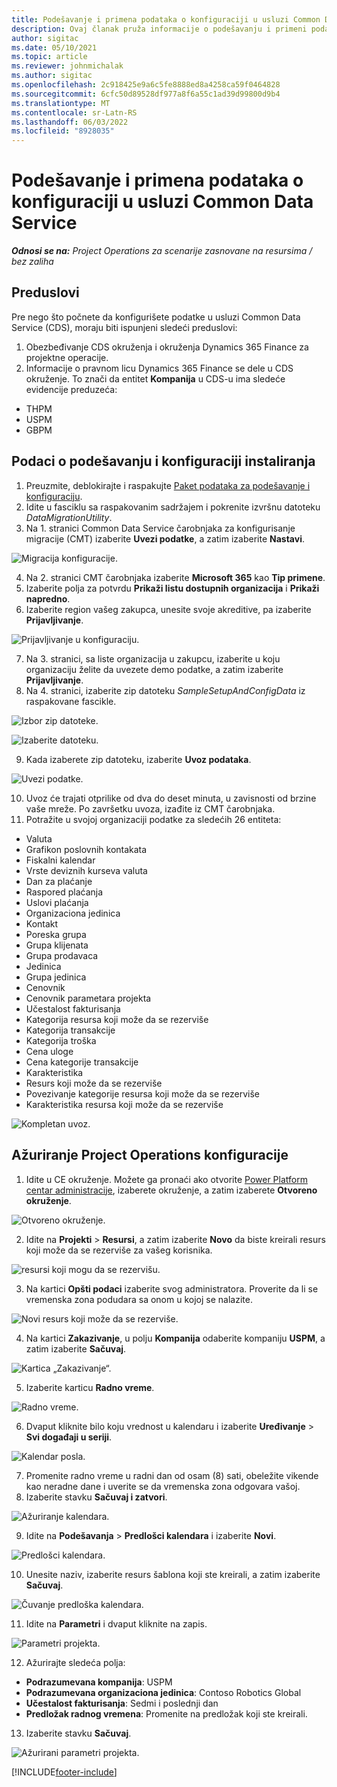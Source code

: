 ```yaml
---
title: Podešavanje i primena podataka o konfiguraciji u usluzi Common Data Service
description: Ovaj članak pruža informacije o podešavanju i primeni podataka o konfiguraciji u operacijama projekta.
author: sigitac
ms.date: 05/10/2021
ms.topic: article
ms.reviewer: johnmichalak
ms.author: sigitac
ms.openlocfilehash: 2c918425e9a6c5fe8888ed8a4258ca59f0464828
ms.sourcegitcommit: 6cfc50d89528df977a8f6a55c1ad39d99800d9b4
ms.translationtype: MT
ms.contentlocale: sr-Latn-RS
ms.lasthandoff: 06/03/2022
ms.locfileid: "8928035"
---
```

# <a name="set-up-and-apply-configuration-data-in-the-common-data-service"></a>Podešavanje i primena podataka o konfiguraciji u usluzi Common Data Service 

_**Odnosi se na:** Project Operations za scenarije zasnovane na resursima / bez zaliha_



## <a name="prerequisites"></a>Preduslovi

Pre nego što počnete da konfigurišete podatke u usluzi Common Data Service (CDS), moraju biti ispunjeni sledeći preduslovi:

1.  Obezbeđivanje CDS okruženja i okruženja Dynamics 365 Finance za projektne operacije.
2.  Informacije o pravnom licu Dynamics 365 Finance se dele u CDS okruženje. To znači da entitet **Kompanija** u CDS-u ima sledeće evidencije preduzeća:
  - THPM
  - USPM
  - GBPM

## <a name="install-setup-and-configuration-data"></a>Podaci o podešavanju i konfiguraciji instaliranja

1. Preuzmite, deblokirajte i raspakujte [Paket podataka za podešavanje i konfiguraciju](https://download.microsoft.com/download/e/2/d/e2da6c98-d5dd-450c-aabe-fd6bf2ba374b/ProjOpsSampleSetupData-%20Integrated%20Latest.zip).
2. Idite u fasciklu sa raspakovanim sadržajem i pokrenite izvršnu datoteku *DataMigrationUtility*.
3. Na 1. stranici Common Data Service čarobnjaka za konfigurisanje migracije (CMT) izaberite **Uvezi podatke**, a zatim izaberite **Nastavi**.

![Migracija konfiguracije.](./media/1ConfigurationMigration.png)

4. Na 2. stranici CMT čarobnjaka izaberite **Microsoft 365** kao **Tip primene**.
5. Izaberite polja za potvrdu **Prikaži listu dostupnih organizacija** i **Prikaži napredno**.
6. Izaberite region vašeg zakupca, unesite svoje akreditive, pa izaberite **Prijavljivanje**.

![Prijavljivanje u konfiguraciju.](./media/2ConfigurationSignin.png)

7. Na 3. stranici, sa liste organizacija u zakupcu, izaberite u koju organizaciju želite da uvezete demo podatke, a zatim izaberite **Prijavljivanje**.
8. Na 4. stranici, izaberite zip datoteku *SampleSetupAndConfigData* iz raspakovane fascikle.

![Izbor zip datoteke.](./media/3ZipFile.png)

![Izaberite datoteku.](./media/4SelectAFile.png)

9. Kada izaberete zip datoteku, izaberite **Uvoz podataka**.

![Uvezi podatke.](./media/5ImportData.png)

10. Uvoz će trajati otprilike od dva do deset minuta, u zavisnosti od brzine vaše mreže. Po završetku uvoza, izađite iz CMT čarobnjaka. 
11. Potražite u svojoj organizaciji podatke za sledećih 26 entiteta:

  - Valuta
  - Grafikon poslovnih kontakata
  - Fiskalni kalendar
  - Vrste deviznih kurseva valuta
  - Dan za plaćanje
  - Raspored plaćanja
  - Uslovi plaćanja
  - Organizaciona jedinica
  - Kontakt
  - Poreska grupa
  - Grupa klijenata
  - Grupa prodavaca
  - Jedinica
  - Grupa jedinica
  - Cenovnik
  - Cenovnik parametara projekta
  - Učestalost fakturisanja
  - Kategorija resursa koji može da se rezerviše
  - Kategorija transakcije
  - Kategorija troška
  - Cena uloge
  - Cena kategorije transakcije
  - Karakteristika
  - Resurs koji može da se rezerviše
  - Povezivanje kategorije resursa koji može da se rezerviše
  - Karakteristika resursa koji može da se rezerviše

![Kompletan uvoz.](./media/6CompleteImport.png)

## <a name="update-project-operations-configurations"></a>Ažuriranje Project Operations konfiguracije

1. Idite u CE okruženje. Možete ga pronaći ako otvorite [Power Platform centar administracije](https://admin.powerplatform.microsoft.com/environments), izaberete okruženje, a zatim izaberete **Otvoreno okruženje**. 

![Otvoreno okruženje.](./media/7OpenEnvironment.png)

2. Idite na **Projekti** > **Resursi**, a zatim izaberite **Novo** da biste kreirali resurs koji može da se rezerviše za vašeg korisnika.

![resursi koji mogu da se rezervišu.](./media/8BookableResources.png)

3. Na kartici **Opšti podaci** izaberite svog administratora. Proverite da li se vremenska zona podudara sa onom u kojoj se nalazite. 

![Novi resurs koji može da se rezerviše.](./media/9NewBookableResource.png)

4. Na kartici **Zakazivanje**, u polju **Kompanija** odaberite kompaniju **USPM**, a zatim izaberite **Sačuvaj**. 

![Kartica „Zakazivanje“.](./media/10SchedulingTab.png)

5. Izaberite karticu **Radno vreme**.  

![Radno vreme.](./media/11WorkHours.png)

6. Dvaput kliknite bilo koju vrednost u kalendaru i izaberite **Uređivanje** > **Svi događaji u seriji**. 

![Kalendar posla.](./media/12WorkCalendar.png)

7. Promenite radno vreme u radni dan od osam (8) sati, obeležite vikende kao neradne dane i uverite se da vremenska zona odgovara vašoj. 
8. Izaberite stavku **Sačuvaj i zatvori**.

![Ažuriranje kalendara.](./media/13UpdateCalendar.png)

9. Idite na **Podešavanja** > **Predlošci kalendara** i izaberite **Novi**.
 
 ![Predlošci kalendara.](./media/14CalendarTemplates.png)
 
 10. Unesite naziv, izaberite resurs šablona koji ste kreirali, a zatim izaberite **Sačuvaj**. 
 
 ![Čuvanje predloška kalendara.](./media/15SaveCalendarTemplate.png)
 
 11. Idite na **Parametri** i dvaput kliknite na zapis. 
 
 ![Parametri projekta.](./media/16ProjectParameters.png)
 
12. Ažurirajte sledeća polja:

 - **Podrazumevana kompanija**: USPM
 - **Podrazumevana organizaciona jedinica**: Contoso Robotics Global
 - **Učestalost fakturisanja**: Sedmi i poslednji dan
 - **Predložak radnog vremena**: Promenite na predložak koji ste kreirali.

13. Izaberite stavku **Sačuvaj**. 

![Ažurirani parametri projekta.](./media/17UpdatedProjectParameters.png)


[!INCLUDE[footer-include](../includes/footer-banner.md)]
